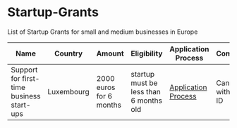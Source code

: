 # Startup-Grants
List of Startup Grants for small and medium businesses in Europe


| Name | Country | Amount | Eligibility | Application Process | Comments |
|------|---------|----------|-------------|---------------------|-------------------|
|Support for first-time business start-ups  | Luxembourg | 2000 euros for 6 months | startup must be less than 6 months old | [ Application Process](https://guichet.public.lu/en/entreprises/financement-aides/primo-creation-entreprise/aide-primo-creation-entreprise.html) | Can apply with Digi ID |
